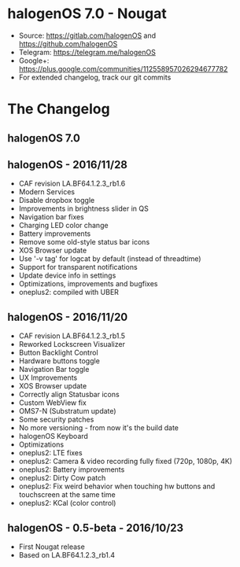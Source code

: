 # halogenOS 7.0 - Nougat

- Source: https://gitlab.com/halogenOS and https://github.com/halogenOS
- Telegram: https://telegram.me/halogenOS
- Google+: https://plus.google.com/communities/112558957026294677782
- For extended changelog, track our git commits

# The Changelog

## halogenOS 7.0

## halogenOS - 2016/11/28

- CAF revision LA.BF64.1.2.3_rb1.6
- Modern Services
- Disable dropbox toggle
- Improvements in brightness slider in QS
- Navigation bar fixes
- Charging LED color change
- Battery improvements
- Remove some old-style status bar icons
- XOS Browser update
- Use '-v tag' for logcat by default (instead of threadtime)
- Support for transparent notifications
- Update device info in settings
- Optimizations, improvements and bugfixes
- oneplus2: compiled with UBER

## halogenOS - 2016/11/20

- CAF revision LA.BF64.1.2.3_rb1.5
- Reworked Lockscreen Visualizer
- Button Backlight Control
- Hardware buttons toggle
- Navigation Bar toggle
- UX Improvements
- XOS Browser update
- Correctly align Statusbar icons
- Custom WebView fix
- OMS7-N (Substratum update)
- Some security patches
- No more versioning - from now it's the build date
- halogenOS Keyboard
- Optimizations
- oneplus2: LTE fixes
- oneplus2: Camera & video recording fully fixed (720p, 1080p, 4K)
- oneplus2: Battery improvements
- oneplus2: Dirty Cow patch
- oneplus2: Fix weird behavior when touching hw buttons and touchscreen at the same time
- oneplus2: KCal (color control)

## halogenOS - 0.5-beta - 2016/10/23

- First Nougat release
- Based on LA.BF64.1.2.3_rb1.4

